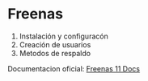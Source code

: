 <!-- TITLE: Freenas -->
<!-- SUBTITLE: A quick summary of Freenas -->

# Freenas
1. Instalación y configuracón
2. Creación de usuarios
3. Metodos de respaldo

Documentacion oficial: <a href="https://www.ixsystems.com/documentation/freenas/11/intro.html"> Freenas 11 Docs </a>